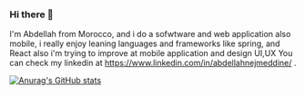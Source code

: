 ### Hi there 👋

I'm Abdellah from Morocco, and i do a sofwtware and web application also mobile, i really enjoy leaning languages and frameworks like spring, and React also i'm trying to improve at mobile application and design UI,UX  You can check my linkedin at https://www.linkedin.com/in/abdellahnejmeddine/ .

[![Anurag's GitHub stats](https://github-readme-stats.vercel.app/api?username=abdonajm)](https://github.com/anuraghazra/github-readme-stats)

